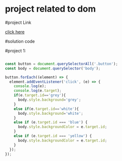 # project  related to dom

#project Link

[click here](https://stackblitz.com/edit/dom-project-chaiaurcode-lqh6bp?file=1-colorChanger%2Fchaiaurcode.js,1-colorChanger%2Findex.html)


#solution code

#project 1:


``` javascript

const button = document.querySelectorAll('.button');
const body = document.querySelector('body');

button.forEach((element) => {
  element.addEventListener('click', (e) => {
    console.log(e);
    console.log(e.target);
    if(e.target.id=='grey'){
      body.style.background='grey';
    }
    else if(e.target.id=='white'){
      body.style.background='white';
    }
    else if (e.target.id === 'blue') {
      body.style.backgroundColor = e.target.id;
    }
    else if (e.target.id === 'yellow') {
      body.style.backgroundColor = e.target.id;
    }
  });
});
```

